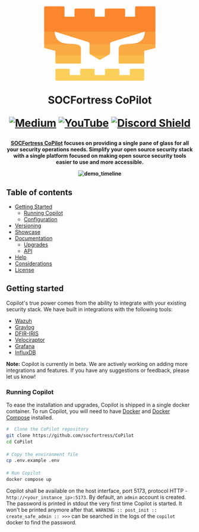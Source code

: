 <h1 align="center">

<a href="https://www.socfortress.co"><img src="src/assets/images/socfortress_logo.svg" width="300" height="200"></a>

SOCFortress CoPilot

[![Medium](https://img.shields.io/badge/Medium-12100E?style=for-the-badge&logo=medium&logoColor=white)](https://socfortress.medium.com/)
[![YouTube](https://img.shields.io/badge/YouTube-%23FF0000.svg?style=for-the-badge&logo=YouTube&logoColor=white)](https://www.youtube.com/@taylorwalton_socfortress/videos)
[![Discord Shield](https://discordapp.com/api/guilds/871419379999469568/widget.png?style=shield)](https://discord.gg/UN3pNBzaEQ)

</h1><h4 align="center">

[SOCFortress CoPilot](https://www.socfortress.co) focuses on providing a single pane of glass for all your security operations needs. Simplify your open source security stack with a single platform focused on making open source security tools easier to use and more accessible.

![demo_timeline](src/assets/images/copilot_gif.gif)


## Table of contents
- [Getting Started](#getting-started)
  - [Running Copilot](#runnning-copilot)
  - [Configuration](#configuration)
- [Versioning](#versioning)
- [Showcase](#showcase)
- [Documentation](#documentation)
  - [Upgrades](#upgrades)
  - [API](#api)
- [Help](#help)
- [Considerations](#considerations)
- [License](#license)


## Getting started
Copilot's true power comes from the ability to integrate with your existing security stack. We have built in integrations with the following tools:
- [Wazuh](https://wazuh.com/)
- [Graylog](https://www.graylog.org/)
- [DFIR-IRIS](https://dfir-iris.org/)
- [Velociraptor](https://docs.velociraptor.app/)
- [Grafana](https://grafana.com/)
- [InfluxDB](https://www.influxdata.com/)

**Note:** Copilot is currently in beta. We are actively working on adding more integrations and features. If you have any suggestions or feedback, please let us know!


### Running Copilot
To ease the installation and upgrades, Copilot is shipped in a single docker container. To run Copilot, you will need to have [Docker](https://docs.docker.com/get-docker/) and [Docker Compose](https://docs.docker.com/compose/install/) installed.


``` bash
#  Clone the CoPilot repository
git clone https://github.com/socfortress/CoPilot
cd CoPilot

# Copy the environment file
cp .env.example .env

# Run Copilot
docker compose up
```

Copilot shall be available on the host interface, port 5173, protocol HTTP - ``http://<your_instance_ip>:5173``.
By default, an ``admin`` account is created. The password is printed in stdout the very first time Copilot is started. It won't be printed anymore after that.
``WARNING :: post_init :: create_safe_admin :: >>>`` can be searched in the logs of the `copilot` docker to find the password.

